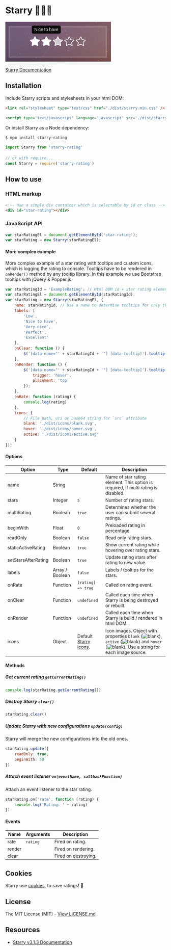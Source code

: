 # Starry 🌟🌃💖

![Screenshot](docs/assets/screenshot.png)

[Starry Documentation](https://teddy95.github.io/Starry)

## Installation

Include Starry scripts and stylesheets in your html DOM:

```html
<link rel="stylesheet" type="text/css" href="./dist/starry.min.css" />
```

```html
<script type='text/javascript' language='javascript' src='./dist/starry.min.js'></script>
```

Or install Starry as a Node dependency:

```bash
$ npm install starry-rating
```

```javascript
import Starry from 'starry-rating'

// or with require...
const Starry = require('starry-rating')
```

## How to use

### HTML markup

```html
<!-- Use a simple div container which is selectable by id or class -->
<div id="star-rating"></div>
```

### JavaScript API

```javascript
var starRatingEl = document.getElementById('star-rating');
var starRating = new Starry(starRatingEl);
```

#### More complex example

More complex example of a star rating with tooltips and custom icons, which is logging the rating to console. Tooltips have to be rendered in ```onRender()``` method by any tooltip library. In this example we use Bootstrap tooltips with jQuery & Popper.js.

```javascript
var starRatingId = 'ExampleRating'; // Html DOM id + star rating element name
var starRatingEl = document.getElementById(starRatingId);
var starRating = new Starry(starRatingEl, {
	name: starRatingId, // Use a name to determine tooltips for only this Starry element
	labels: [
		'Low',
		'Nice to have',
		'Very nice',
		'Perfect',
		'Excellent'
	],
	onClear: function () {
		$('[data-name="' + starRatingId + '"] [data-tooltip]').tooltip('dispose');
	},
	onRender: function () {
		$('[data-name="' + starRatingId + '"] [data-tooltip]').tooltip({
			trigger: 'hover',
			placement: 'top'
		});
	},
	onRate: function (rating) {
		console.log(rating)
	},
	icons: {
		// File path, uri or base64 string for `src` attribute
		blank: './dist/icons/blank.svg',
		hover: './dist/icons/hover.svg',
		active: './dist/icons/active.svg'
	}
});
```

#### Options

| Option              | Type            | Default                              | Description                                                                                            |
| ------------------- | --------------- | ------------------------------------ | ------------------------------------------------------------------------------------------------------ |
| name                | String          |                                      | Name of star rating element. This option is required, if multi rating is disabled.                     |
| stars               | Integer         | `5`                                  | Number of rating stars.                                                                                |
| multiRating         | Boolean         | `true`                               | Determines whether the user can submit several ratings.                                                |
| beginWith           | Float           | `0`                                  | Preloaded rating in percentage.                                                                        |
| readOnly            | Boolean         | `false`                              | Read only rating stars.                                                                                |
| staticActiveRating  | Boolean         | `true`                               | Show current rating while hovering over rating stars.                                                  |
| setStarsAfterRating | Boolean         | `true`                               | Update rating stars after rating to new value.                                                         |
| labels              | Array / Boolean | `false`                              | Labels / tooltips for the stars.                                                                       |
| onRate              | Function        | `(rating) => true`                   | Called on rating event.                                                                                |
| onClear             | Function        | `undefined`                          | Called each time when Starry is being destroyed or rebuilt.                                            |
| onRender            | Function        | `undefined`                          | Called each time when Starry is build / rendered in html DOM.                                          |
| icons               | Object          | Default [Starry icons](/dist/icons). | Icon images. Object with properties `blank` (![blank](/dist/icons/blank.png)), `active` (![blank](/dist/icons/active.png)) and `hover` (![blank](/dist/icons/hover.png)). Use a string for each image source. |

#### Methods

##### Get current rating `getCurrentRating()`

```javascript
console.log(starRating.getCurrentRating())
```

##### Destroy Starry `clear()`

```javascript
starRating.clear()
```

##### Update Starry with new configurations `update(config)`

Starry will merge the new configurations into the old ones.

```javascript
starRating.update({
	readOnly: true,
	beginWith: 50
})
```

##### Attach event listener `on(eventName, callbackFunction)`

Attach an event listener to the star rating.

```javascript
starRating.on('rate', function (rating) {
	console.log('Rating: ' + rating)
})
```

#### Events

| Name   | Arguments | Description          |
| ------ | --------- | -------------------- |
| rate   | `rating`  | Fired on rating.     |
| render |           | Fired on rendering.  |
| clear  |           | Fired on destroying. |

## Cookies

Starry use [cookies](http://en.wikipedia.org/wiki/HTTP_cookie), to save ratings! 🍪

## License

The MIT License (MIT) - [View LICENSE.md](LICENSE.md)

## Resources

- [Starry v3.1.3 Documentation](https://teddy95.github.io/Starry/v3.1.3)
